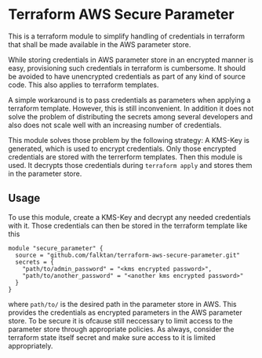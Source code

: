 # Terraform AWS Secure Parameter
This is a terraform module to simplify handling of credentials in terraform that shall be made available in the AWS parameter store.

While storing credentials in AWS parameter store in an encrypted manner is easy, provisioning such credentials in terraform is cumbersome. It should be avoided to have unencrypted credentials as part of any kind of source code. This also applies to terraform templates.

A simple workaround is to pass credentials as parameters when applying a terraform template. However, this is still inconvenient. In addition it does not solve the problem of distributing the secrets among several developers and also does not scale well with an increasing number of credentials.

This module solves those problem by the following strategy:
A KMS-Key is generated, which is used to encrypt credentials. Only those encrypted credentials are stored with the terrerform templates.
Then this module is used. It decrypts those credentials during ```terraform apply``` and stores them in the parameter store.

## Usage
To use this module, create a KMS-Key and decrypt any needed credentials with it. Those credentials can then be stored in the terraform template like this
```
module "secure_parameter" {
  source = "github.com/falktan/terraform-aws-secure-parameter.git"
  secrets = {
    "path/to/admin_password" = "<kms encrypted password>",
    "path/to/another_password" = "<another kms encrypted password>"
  }
}
```
where ```path/to/``` is the desired path in the parameter store in AWS. This provides the credentials as encrypted parameters in the AWS parameter store.
To be secure it is ofcause still neccessary to limit access to the parameter store through appropriate policies. As always, consider the terraform state itself secret and make sure access to it is limited appropriately.
